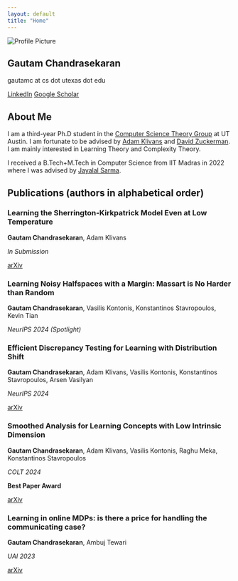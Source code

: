 ```yaml
---
layout: default
title: "Home"
---
```


<section id="home">
  <div class="container home-container">
    <div class="left">
      <img src="{{ '/assets/website_pic.jpg' | relative_url }}" alt="Profile Picture" style="max-width: 50%; height: auto">
      <h1>Gautam Chandrasekaran</h1>
      <p>gautamc at cs dot utexas dot edu</p>
      <div class="buttons">
        <a href="https://www.linkedin.com/in/gautam-chandrasekaran-5139a1188/" target="_self">LinkedIn</a>
        <a href="https://scholar.google.com/citations?user=-CNU0tAAAAAJ&hl=en" target="_self">Google Scholar</a>
        <!--<a href="https://scholar.google.com/citations?user=-CNU0tAAAAAJ&hl=en" target="_blank">CV</a>!-->
      </div>
    </div>
    <div class="right">
      <h2>About Me</h2>
      <p>I am a third-year Ph.D student in the <a href="https://www.cs.utexas.edu/research/theoretical-computer-science" class="highlight-link" target="_self">Computer Science Theory Group</a> at UT Austin. I am fortunate to be advised by <a href="https://www.cs.utexas.edu/~klivans/" class="highlight-link"  target="_self">Adam Klivans</a> and <a href="https://www.cs.utexas.edu/~diz/" target="_self" class="highlight-link" >David Zuckerman</a>. I am mainly interested in Learning Theory and Complexity Theory. </p>
      <p> I received a B.Tech+M.Tech in Computer Science from IIT Madras in 2022 where I was advised by <a href="http://www.cse.iitm.ac.in/~jayalal/" class="highlight-link"  target="_self"> Jayalal Sarma</a>.</p>
    </div>
  </div>
</section>

<section id="publications">
  <div class="container publications-container">
      <h2>Publications (authors in alphabetical order)</h2>
    <!--SK MODEL-->
         <div class="publication-card">
      <h3>Learning the Sherrington-Kirkpatrick Model
Even at Low Temperature</h3>
      <p><b>Gautam Chandrasekaran</b>, Adam Klivans</p>
      <p><em>In Submission</em></p>
      <a href="https://arxiv.org/abs/2411.11174" target="_self">arXiv</a>
         </div>
      <!-- MARGIN HALFSPACES-->
     <div class="publication-card">
      <h3>Learning Noisy Halfspaces with a Margin: Massart is No Harder than Random</h3>
      <p><b>Gautam Chandrasekaran</b>, Vasilis Kontonis, Konstantinos Stavropoulos, Kevin Tian</p>
      <p><em>NeurIPS 2024 (Spotlight)</em></p>
     </div>
    <!-- TDS LEARNING!-->
    <div class="publication-card">
      <h3>Efficient Discrepancy Testing for Learning with Distribution Shift</h3>
      <p><b>Gautam Chandrasekaran</b>, Adam Klivans, Vasilis Kontonis, Konstantinos Stavropoulos, Arsen Vasilyan</p>
      <p><em>NeurIPS 2024</em></p>
      <a href="https://arxiv.org/abs/2406.09373" target="_self">arXiv</a>
    </div>
    <!-- SMOOTH OPT -->
    <div class="publication-card">
      <h3>Smoothed Analysis for Learning Concepts with Low Intrinsic Dimension</h3>
      <p><b>Gautam Chandrasekaran</b>, Adam Klivans, Vasilis Kontonis, Raghu Meka, Konstantinos Stavropoulos</p>
      <p><em>COLT 2024</em></p>
      <p><b>Best Paper Award</b></p>
      <a href="http://arxiv.org/abs/2407.00966" target="_blank">arXiv</a>  
    </div>
    <!-- ONLINE MDP!-->
    <div class="publication-card">
      <h3>Learning in online MDPs: is there a price for handling the communicating case?</h3>
      <p><b>Gautam Chandrasekaran</b>, Ambuj Tewari</p>
      <p><em>UAI 2023</em></p>
      <a href="https://arxiv.org/abs/2111.02024" target="_self">arXiv</a>  
    </div>
  </div>
</section>
